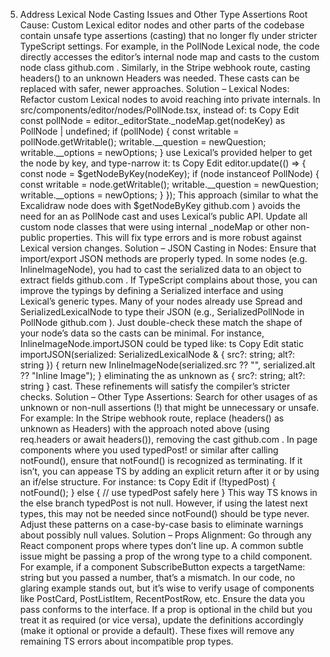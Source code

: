 5. Address Lexical Node Casting Issues and Other Type Assertions
Root Cause: Custom Lexical editor nodes and other parts of the codebase contain unsafe type assertions (casting) that no longer fly under stricter TypeScript settings. For example, in the PollNode Lexical node, the code directly accesses the editor’s internal node map and casts to the custom node class
github.com
. Similarly, in the Stripe webhook route, casting headers() to an unknown Headers was needed. These casts can be replaced with safer, newer approaches.
Solution – Lexical Nodes: Refactor custom Lexical nodes to avoid reaching into private internals. In src/components/editor/nodes/PollNode.tsx, instead of:
ts
Copy
Edit
const pollNode = editor._editorState._nodeMap.get(nodeKey) as PollNode | undefined;
if (pollNode) {
  const writable = pollNode.getWritable();
  writable.__question = newQuestion;
  writable.__options = newOptions;
}
use Lexical’s provided helper to get the node by key, and type-narrow it:
ts
Copy
Edit
editor.update(() => {
  const node = $getNodeByKey(nodeKey);
  if (node instanceof PollNode) {
    const writable = node.getWritable();
    writable.__question = newQuestion;
    writable.__options = newOptions;
  }
});
This approach (similar to what the Excalidraw node does with $getNodeByKey
github.com
) avoids the need for an as PollNode cast and uses Lexical’s public API. Update all custom node classes that were using internal _nodeMap or other non-public properties. This will fix type errors and is more robust against Lexical version changes.
Solution – JSON Casting in Nodes: Ensure that import/export JSON methods are properly typed. In some nodes (e.g. InlineImageNode), you had to cast the serialized data to an object to extract fields
github.com
. If TypeScript complains about those, you can improve the typings by defining a Serialized<YourNode> interface and using Lexical’s generic types. Many of your nodes already use Spread and SerializedLexicalNode to type their JSON (e.g., SerializedPollNode in PollNode
github.com
). Just double-check these match the shape of your node’s data so the casts can be minimal. For instance, InlineImageNode.importJSON could be typed like:
ts
Copy
Edit
static importJSON(serialized: SerializedLexicalNode & { src?: string; alt?: string }) {
  return new InlineImageNode(serialized.src ?? "", serialized.alt ?? "Inline Image");
}
eliminating the as unknown as { src?: string; alt?: string } cast. These refinements will satisfy the compiler’s stricter checks.
Solution – Other Type Assertions: Search for other usages of as unknown or non-null assertions (!) that might be unnecessary or unsafe. For example:
In the Stripe webhook route, replace (headers() as unknown as Headers) with the approach noted above (using req.headers or await headers()), removing the cast
github.com
.
In page components where you used typedPost! or similar after calling notFound(), ensure that notFound() is recognized as terminating. If it isn’t, you can appease TS by adding an explicit return after it or by using an if/else structure. For instance:
ts
Copy
Edit
if (!typedPost) {
  notFound();
} else {
  // use typedPost safely here
}
This way TS knows in the else branch typedPost is not null. However, if using the latest next types, this may not be needed since notFound() should be type never. Adjust these patterns on a case-by-case basis to eliminate warnings about possibly null values.
Solution – Props Alignment: Go through any React component props where types don’t line up. A common subtle issue might be passing a prop of the wrong type to a child component. For example, if a component SubscribeButton expects a targetName: string but you passed a number, that’s a mismatch. In our code, no glaring example stands out, but it’s wise to verify usage of components like PostCard, PostListItem, RecentPostRow, etc. Ensure the data you pass conforms to the interface. If a prop is optional in the child but you treat it as required (or vice versa), update the definitions accordingly (make it optional or provide a default). These fixes will remove any remaining TS errors about incompatible prop types.
